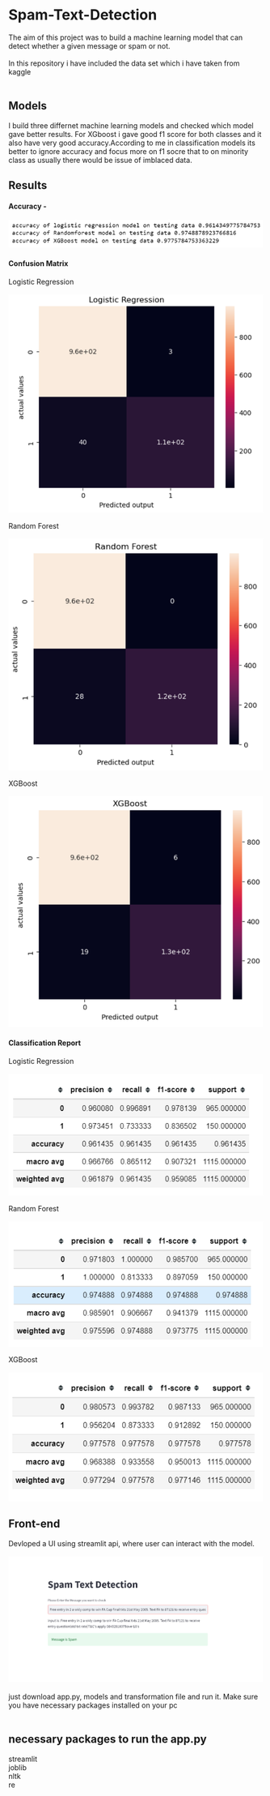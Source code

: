 # Spam-Text-Detection

The aim of this project was to build a machine learning model that can detect whether a given message or spam or not.<br /><br />
In this repository i have included the data set which i have taken from kaggle<br /><br />

## Models 

I build three differnet machine learning models and checked which model gave better results. For XGboost i gave good f1 score for both classes and it also have very good accuracy.According to me in classification models its better to ignore accuracy and focus more on f1 socre that to on minority class as usually there would be issue of imblaced data.

## Results 

#### Accuracy - 
![alt text](https://github.com/NikhilK-crypto/Spam-Text-Detection/blob/main/Images/accuracy.png)

#### Confusion Matrix
Logistic Regression<br /><br />
![alt text](https://github.com/NikhilK-crypto/Spam-Text-Detection/blob/main/Images/logistic_matrx.png)

Random Forest <br /><br />
![alt text](https://github.com/NikhilK-crypto/Spam-Text-Detection/blob/main/Images/Random_matrix.png)

XGBoost <br /><br />
![alt text](https://github.com/NikhilK-crypto/Spam-Text-Detection/blob/main/Images/XGBoost_matrix.png)

#### Classification Report

Logistic Regression<br /><br />
![alt text](https://github.com/NikhilK-crypto/Spam-Text-Detection/blob/main/Images/Logistic%20Regression.png)

Random Forest <br /><br />
![alt text](https://github.com/NikhilK-crypto/Spam-Text-Detection/blob/main/Images/randomforest.png)

XGBoost <br /><br />
![alt text](https://github.com/NikhilK-crypto/Spam-Text-Detection/blob/main/Images/XGboost.png)

## Front-end 
Devloped a UI using streamlit api, where user can interact with the model. <br /><br />
![alt text](https://github.com/NikhilK-crypto/Spam-Text-Detection/blob/main/Images/Screenshot%20(37).png)
<br /><br />just download app.py, models and transformation file and run it. Make sure you have necessary packages installed on your pc <br /><br />


## necessary packages to run the app.py 
streamlit<br />
joblib<br />
nltk<br />
re <br />


